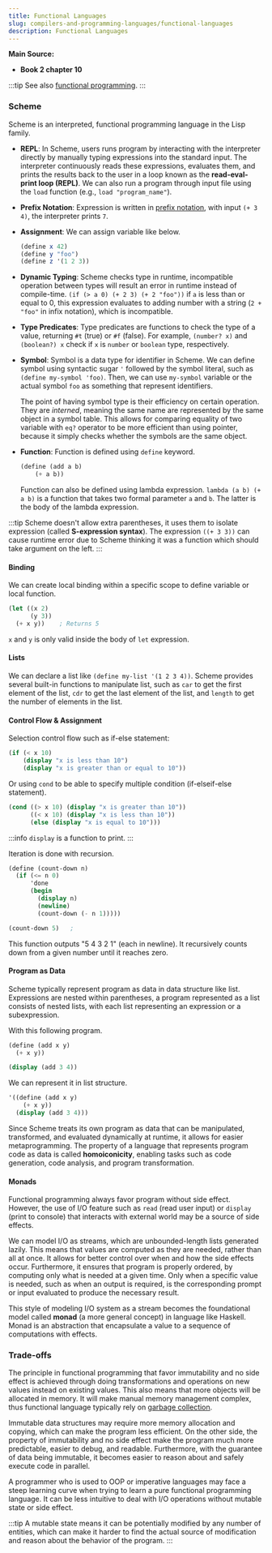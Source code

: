 ```yaml
---
title: Functional Languages
slug: compilers-and-programming-languages/functional-languages
description: Functional Languages
---
```


**Main Source:**

- **Book 2 chapter 10**

:::tip
See also [functional programming](/computer-and-programming-fundamentals/declarative-functional-programming#functional-programming).
:::

### Scheme

Scheme is an interpreted, functional programming language in the Lisp family.

- **REPL**: In Scheme, users runs program by interacting with the interpreter directly by manually typing expressions into the standard input. The interpreter continuously reads these expressions, evaluates them, and prints the results back to the user in a loop known as the **read-eval-print loop (REPL)**. We can also run a program through input file using the `load` function (e.g., `load "program_name"`).
- **Prefix Notation**: Expression is written in [prefix notation](/compilers-and-programming-languages/control-flow#expression-evaluation), with input `(+ 3 4)`, the interpreter prints `7`.
- **Assignment**: We can assign variable like below.

  ```scheme
  (define x 42)
  (define y "foo")
  (define z '(1 2 3))
  ```

- **Dynamic Typing**: Scheme checks type in runtime, incompatible operation between types will result an error in runtime instead of compile-time. `(if (> a 0) (+ 2 3) (+ 2 "foo"))` if `a` is less than or equal to 0, this expression evaluates to adding number with a string (`2 + "foo"` in infix notation), which is incompatible.
- **Type Predicates**: Type predicates are functions to check the type of a value, returning `#t` (true) or `#f` (false). For example, `(number? x)` and `(boolean?) x` check if `x` is `number` or `boolean` type, respectively.
- **Symbol**: Symbol is a data type for identifier in Scheme. We can define symbol using syntactic sugar `'` followed by the symbol literal, such as `(define my-symbol 'foo)`. Then, we can use `my-symbol` variable or the actual symbol `foo` as something that represent identifiers.

  The point of having symbol type is their efficiency on certain operation. They are _interned_, meaning the same name are represented by the same object in a symbol table. This allows for comparing equality of two variable with `eq?` operator to be more efficient than using pointer, because it simply checks whether the symbols are the same object.

- **Function**: Function is defined using `define` keyword.

  ```scheme
  (define (add a b)
      (+ a b))
  ```

  Function can also be defined using lambda expression. `lambda (a b) (+ a b)` is a function that takes two formal parameter `a` and `b`. The latter is the body of the lambda expression.

:::tip
Scheme doesn't allow extra parentheses, it uses them to isolate expression (called **S-expression syntax**). The expression `((+ 3 3))` can cause runtime error due to Scheme thinking it was a function which should take argument on the left.
:::

#### Binding

We can create local binding within a specific scope to define variable or local function.

```scheme
(let ((x 2)
      (y 3))
  (+ x y))    ; Returns 5
```

`x` and `y` is only valid inside the body of `let` expression.

#### Lists

We can declare a list like `(define my-list '(1 2 3 4))`. Scheme provides several built-in functions to manipulate list, such as `car` to get the first element of the list, `cdr` to get the last element of the list, and `length` to get the number of elements in the list.

#### Control Flow & Assignment

Selection control flow such as if-else statement:

```scheme
(if (< x 10)
    (display "x is less than 10")
    (display "x is greater than or equal to 10"))
```

Or using `cond` to be able to specify multiple condition (if-elseif-else statement).

```scheme
(cond ((> x 10) (display "x is greater than 10"))
      ((< x 10) (display "x is less than 10"))
      (else (display "x is equal to 10")))
```

:::info
`display` is a function to print.
:::

Iteration is done with recursion.

```scheme
(define (count-down n)
  (if (<= n 0)
      'done
      (begin
        (display n)
        (newline)
        (count-down (- n 1)))))

(count-down 5)   ;
```

This function outputs "5 4 3 2 1" (each in newline). It recursively counts down from a given number until it reaches zero.

#### Program as Data

Scheme typically represent program as data in data structure like list. Expressions are nested within parentheses, a program represented as a list consists of nested lists, with each list representing an expression or a subexpression.

With this following program.

```scheme
(define (add x y)
  (+ x y))

(display (add 3 4))
```

We can represent it in list structure.

```scheme
'((define (add x y)
    (+ x y))
  (display (add 3 4)))
```

Since Scheme treats its own program as data that can be manipulated, transformed, and evaluated dynamically at runtime, it allows for easier metaprogramming. The property of a language that represents program code as data is called **homoiconicity**, enabling tasks such as code generation, code analysis, and program transformation.

#### Monads

Functional programming always favor program without side effect. However, the use of I/O feature such as `read` (read user input) or `display` (print to console) that interacts with external world may be a source of side effects.

We can model I/O as streams, which are unbounded-length lists generated lazily. This means that values are computed as they are needed, rather than all at once. It allows for better control over when and how the side effects occur. Furthermore, it ensures that program is properly ordered, by computing only what is needed at a given time. Only when a specific value is needed, such as when an output is required, is the corresponding prompt or input evaluated to produce the necessary result.

This style of modeling I/O system as a stream becomes the foundational model called **monad** (a more general concept) in language like Haskell. Monad is an abstraction that encapsulate a value to a sequence of computations with effects.

### Trade-offs

The principle in functional programming that favor immutability and no side effect is achieved through doing transformations and operations on new values instead on existing values. This also means that more objects will be allocated in memory. It will make manual memory management complex, thus functional language typically rely on [garbage collection](/computer-and-programming-fundamentals/memory#garbage-collection).

Immutable data structures may require more memory allocation and copying, which can make the program less efficient. On the other side, the property of immutability and no side effect make the program much more predictable, easier to debug, and readable. Furthermore, with the guarantee of data being immutable, it becomes easier to reason about and safely execute code in parallel.

A programmer who is used to OOP or imperative languages may face a steep learning curve when trying to learn a pure functional programming language. It can be less intuitive to deal with I/O operations without mutable state or side effect.

:::tip
A mutable state means it can be potentially modified by any number of entities, which can make it harder to find the actual source of modification and reason about the behavior of the program.
:::
